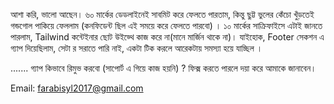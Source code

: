 আশা করি, ভালো আছেন। 
৬০ মার্কের ডেডলাইনেই সাবমিট করে ফেলতে পারতাম, কিন্তু ছুট্ট ভুলের কেঁচো খুঁড়তেই গন্ডগোল পাকিয়ে ফেললাম (কনফিডেন্ট ছিল এই সময়ে করে ফেলতে পারবো) । 
১০ মার্কের সাক্রিফাইসে এটাই জানতে পারলাম, Tailwind কন্টেইনার ছোট উইড্থে কাজ করে না(মানে মার্জিন থাকে না)। 
যাইহোক, Footer সেকশন এ গ্যাপ দিয়েছিলাম, সেটা র সরাতে পারি নাই, একটা টিক করলে আরেকটায় সমস্যা হয়ে যাচ্ছিল । 

....... গ্যাপ কিভাবে রিমুভ করবো (সাপোর্ট এ গিয়ে কাজ হয়নি) ?
ফিক্স করতে পারলে দয়া করে আমাকে জানাবেন। 

Email: farabisyl2017@gmail.com
